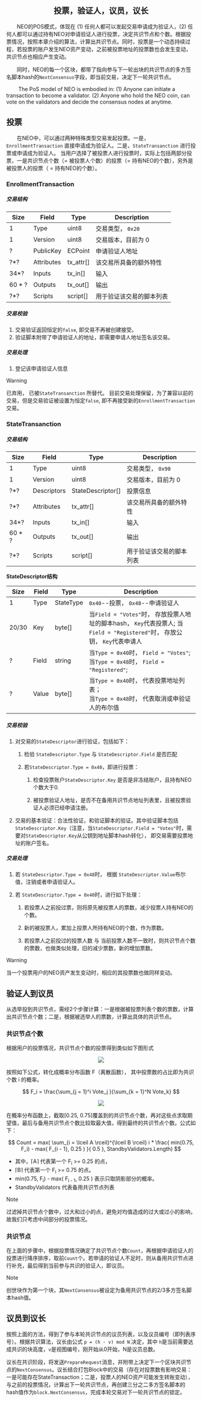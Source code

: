 <center><h2>投票，验证人，议员，议长</h2></center>


&emsp;&emsp;NEO的POS模式，体现在 (1) 任何人都可以发起交易申请成为验证人，(2) 任何人都可以通过持有NEO对申请验证人进行投票，决定共识节点和个数。根据投票情况，按照本章介绍的算法，计算出共识节点。同时，投票是一个动态持续过程，若投票的账户发生NEO资产变动，之前被投票地址的投票数也会发生变动，共识节点也相应产生变动。

&emsp;&emsp;同时，NEO的每一个区块，都带了指向参与下一轮出块的共识节点的多方签名脚本hash的`NextConsensus`字段，即当前交易，决定下一轮共识节点。





&emsp;&emsp; The PoS model of NEO is embodied in: (1) Anyone can initiate a transaction to become a validator. (2) Anyone who hold the NEO coin, can vote on the validators and decide the consensus nodes at anytime. 

## 投票


&emsp;&emsp;在NEO中，可以通过两种特殊类型交易发起投票。一是，`EnrollmentTransaction` 直接申请成为验证人。二是，`StateTransanction` 进行投票或申请成为验证人。 当用户选择了被投票人进行投票时，实际上包括两部分投票，一是共识节点个数（= 被投票人个数）的投票（= 持有NEO的个数），另外是被投票人的投票（ = 持有NEO的个数）。


### EnrollmentTransaction

##### **交易结构**

| Size | Field | Type  | Description |
|-----|------|------|------|
| 1 | Type | uint8 | 交易类型， `0x20` |
| 1 | Version | uint8 | 	交易版本，目前为 0 |
| ? | PublicKey | ECPoint | 申请验证人地址 |
| ?*? | Attributes | tx_attr[]| 该交易所具备的额外特性 |
| 34*? | Inputs |  tx_in[] | 输入 |
| 60 * ? | Outputs | tx_out[] | 输出 |
| ?*? | Scripts | script[] | 用于验证该交易的脚本列表 |

##### **交易校验**

1. 交易验证返回恒定的`false`, 即交易不再被创建接受。
2. 验证脚本附带了申请验证人的地址，即需要申请人地址签名该交易。


##### **交易处理**

1. 登记该申请验证人信息

> [!Warning]
> 已弃用， 已被`StateTransanction` 所替代。 目前交易处理保留，为了兼容以前的交易，但是交易验证被设置为恒定`false`, 即不再接受新的`EnrollmentTransaction`交易。


### StateTransanction

##### **交易结构**

| Size | Field | Type  | Description |
|-----|------|------|------|
| 1 | Type | uint8 | 交易类型， `0x90` |
| 1 | Version | uint8 | 	交易版本，目前为 0 |
| ?*?   | Descriptors | StateDescriptor[] | 投票信息  |
| ?*? | Attributes | tx_attr[]| 该交易所具备的额外特性 |
| 34*? | Inputs |  tx_in[] | 输入 |
| 60 * ? | Outputs | tx_out[] | 输出 |
| ?*? | Scripts | script[] | 用于验证该交易的脚本列表 |

**StateDescriptor结构**

| Size | Field | Type  | Description |
|-------|---------|------|-------|
| 1  | Type |  StateType | `0x40`--投票， `0x48`--申请验证人 |
| 20/30 |  Key | byte[] |  当`Field = "Votes"`时， 存放投票人地址的脚本hash， `Key`代表投票人; 当`Field = "Registered"`时， 存放公钥， `Key`代表申请人  | 
| ? | Field | string |  当`Type = 0x40`时， `Field = "Votes"`; <br/>当`Type = 0x48`时， `Field = "Registered"`; |
| ? | Value | byte[] | 当`Type = 0x40`时， 代表投票地址列表； <br/> 当`Type = 0x48`时， 代表取消或申验证人的布尔值  |



#####  **交易校验**

1. 对交易的`StateDescriptor`进行验证，包括如下：
   1. 检验 `StateDescriptor.Type` 与  `StateDescriptor.Field` 是否匹配
  
   2. 若`StateDescriptor.Type = 0x40`，即进行投票：
       1. 检查投票账户`StateDescriptor.Key` 是否是非冻结账户，且持有NEO个数大于0.
       
       2. 被投票验证人地址，是否不在备用共识节点地址列表里，且被投票验证人必须已经申请注册。

2. 交易的基本验证：合法性验证，和验证脚本的验证。其中验证脚本包括`StateDescriptor.Key`（注意，当`StateDescriptor.Field = "Votes"`时，需要对`StateDescriptor.Key`从公钥到地址脚本hash转化）， 即交易需要投票地址的账户签名。


#####  **交易处理**

1. 若 `StateDescriptor.Type = 0x48`时， 根据 `StateDescriptor.Value`布尔值，注销或者申请验证人。

2. 若 `StateDescriptor.Type = 0x40`时，进行如下处理：
    1. 若投票人之前投过票，则将原先被投票人的票数，减少投票人持有NEO的个数。

    2. 新的被投票人，累加上投票人所持有NEO的个数，作为票数。

    3. 若投票人之前投过的投票人数 与 当前投票人数不一致时，则共识节点个数的票数，也做类似处理，旧的减少票数，新的增加票数。


> [!Warning]
> 当一个投票用户的NEO资产发生变动时，相应的其投票数也做同样变动。



## 验证人到议员


从选举投到共识节点，需经2个步骤计算：一是根据被投票列表个数的票数，计算出共识节点个数；二是，根据被选举人的票数，计算出具体的共识节点。


### 共识节点个数


<script type="text/javascript" src="http://cdn.mathjax.org/mathjax/latest/MathJax.js?config=default"></script>



根据用户的投票情况，共识节点个数的投票得到类似如下图形式


<p align="center"><img src="../../images/consensus/calculate_consensus_count_0.jpg" /><br></p>

按照如下公式，转化成概率分布函数 F（离散函数）， 其中投票数的占比即为共识个数 i 的概率。

$$
F_i = \frac{\sum_{j = 1}^i Vote_j }{\sum_{k = 1}^N Vote_k}
$$


<p align="center"><img src="../../images/consensus/calculate_consensus_count_1.jpg" /><br></p>


在概率分布函数上，截取[0.25, 0.75]覆盖到的共识节点个数，再对这些点求取期望值，最后与备用共识节点个数比较取最大值，得到最终的共识节点个数。公式如下：

$$
Count = max( \sum_{i = \lceil A \rceil}^{\lceil B \rceil} i *  \frac{ min(0.75, F_i) - max( F_{i - 1}, 0.25 ) }{ 0.5 }, StandbyValidators.Length)
$$

- 其中，⌈A⌉ 代表第一个 F<sub>i</sub> >= 0.25 的点， 
- ⌈B⌉ 代表第一个  F<sub>i</sub> >= 0.75 的点。
- min(0.75, F<sub>i</sub>) - max( F<sub>i - 1</sub>, 0.25 )  表示只取阴影部分的概率。
- StandbyValidators 代表备用共识节点列表

> [!Note]
> 过滤掉共识节点个数中，过大和过小的点，避免对均值造成的过大或过小的影响，故我们只考虑中间部分的投票情况。


### 共识节点


在上面的步骤中，根据投票情况确定了共识节点个数`Count`，再根据申请验证人的投票进行降序排序，取前`Count`个。若申请的验证人不足时，则从备用共识节点进行补充，最后得到当前参与共识的验证人，即议员。


> [!Note]
> 创世块作为第一个块，其`NextConsensus`被设定为备用共识节点的2/3多方签名脚本hash值。

## 议员到议长


按照上面的方法，得到了参与本轮共识节点的议员列表，以及议员编号（即列表序号）。根据共识算法，议长由公式 `p = (h - v) mod N` 决定，其中 `h`是当前需要达成共识的块高度，`v`是视图编号，刚开始从0开始，N是议员总数。 


议长在共识阶段，将发送`PrepareRequest`消息，并附带上决定下一个区块共识节点的`NextConsensus`。议长结合打包Block中的交易（存在对投票数有影响交易：一是可能存在StateTransaction；二是，投票人的NEO资产可能发生转账变动），与之前的投票情况，计算出下一轮共识节点，再创建三分之二多方签名脚本的hash值作为`block.NextConsensus`，完成本轮交易对下一轮共识节点的锁定。

